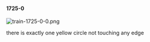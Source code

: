 #### 1725-0
![train-1725-0-0.png](https://github.com/lil-lab/nlvr/raw/master/nlvr/train/images/28/train-1725-0-0.png "train-1725-0-0.png")

there is exactly one yellow circle not touching any edge